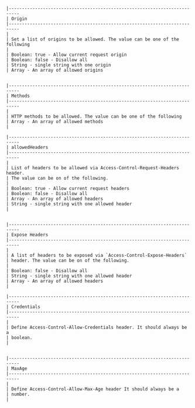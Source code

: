 
    |--------------------------------------------------------------------------
    | Origin
    |--------------------------------------------------------------------------
    |
    | Set a list of origins to be allowed. The value can be one of the following
    |
    | Boolean: true - Allow current request origin
    | Boolean: false - Disallow all
    | String - single string with one origin
    | Array - An array of allowed origins
    

    |--------------------------------------------------------------------------
    | Methods
    |--------------------------------------------------------------------------
    |
    | HTTP methods to be allowed. The value can be one of the following
    | Array - An array of allowed methods
    |

    |--------------------------------------------------------------------------
    | allowedHeaders
    |--------------------------------------------------------------------------
    |
    | List of headers to be allowed via Access-Control-Request-Headers header.
    | The value can be on of the following.
    |
    | Boolean: true - Allow current request headers
    | Boolean: false - Disallow all
    | Array - An array of allowed headers
    | String - single string with one allowed header
    | 


    |--------------------------------------------------------------------------
    | Expose Headers
    |--------------------------------------------------------------------------
    |
    | A list of headers to be exposed via `Access-Control-Expose-Headers`
    | header. The value can be on of the following.
    |
    | Boolean: false - Disallow all
    | String - single string with one allowed header
    | Array - An array of allowed headers
    |

    |--------------------------------------------------------------------------
    | Credentials
    |--------------------------------------------------------------------------
    |
    | Define Access-Control-Allow-Credentials header. It should always be a
    | boolean.
    |
    
      
    |--------------------------------------------------------------------------
    | MaxAge
    |--------------------------------------------------------------------------
    |
    | Define Access-Control-Allow-Max-Age header It should always be a
    | number.
    |